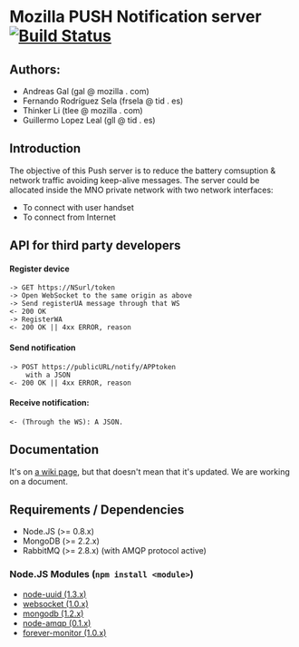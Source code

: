 Mozilla PUSH Notification server [![Build Status](https://secure.travis-ci.org/telefonicaid/notification_server.png)](http://travis-ci.org/telefonicaid/notification_server/)
===

## Authors:

- Andreas Gal (gal @ mozilla . com)
- Fernando Rodríguez Sela (frsela @ tid . es)
- Thinker Li (tlee @ mozilla . com)
- Guillermo Lopez Leal (gll @ tid . es)

## Introduction

The objective of this Push server is to reduce the battery comsuption & network traffic avoiding keep-alive messages.
The server could be allocated inside the MNO private network with two network interfaces:

* To connect with user handset
* To connect from Internet

## API for third party developers

#### Register device
    -> GET https://NSurl/token
    -> Open WebSocket to the same origin as above
    -> Send registerUA message through that WS
    <- 200 OK
    -> RegisterWA
    <- 200 OK || 4xx ERROR, reason

#### Send notification

    -> POST https://publicURL/notify/APPtoken
        with a JSON
    <- 200 OK || 4xx ERROR, reason

#### Receive notification:
    <- (Through the WS): A JSON.

## Documentation
It's on [a wiki page](https://github.com/telefonicaid/notification_server/wiki/_pages), but that doesn't mean that it's updated. We are working on a document.

## Requirements / Dependencies
* Node.JS (>= 0.8.x)
* MongoDB (>= 2.2.x)
* RabbitMQ (>= 2.8.x) (with AMQP protocol active)

### Node.JS Modules (```npm install <module>```)
* [node-uuid (1.3.x)](https://github.com/broofa/node-uuid)
* [websocket (1.0.x)](https://github.com/Worlize/WebSocket-Node)
* [mongodb (1.2.x)](https://github.com/mongodb/node-mongodb-native)
* [node-amqp (0.1.x)](https://github.com/postwait/node-amqp)
* [forever-monitor (1.0.x)](https://github.com/nodejitsu/forever-monitor)
